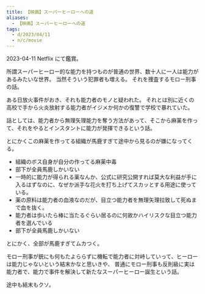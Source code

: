 ```yaml
---
title: 【映画】スーパーヒーローへの道
aliases:
  - 【映画】スーパーヒーローへの道
tags:
  - d/2023/04/11
  - n/c/movie 
---
```


2023-04-11 Netflix にて鑑賞。

所謂スーパーヒーロー的な能力を持つものが普通の世界、数十人に一人は能力があるみたいな世界。
当然そういう犯罪者も増える。
それを捜査するモロー刑事の話。

ある日放火事件がおき、それも能力者のモノと疑われた。
それとは別に近くの高校で手から火炎放射する能力者がイジメか何かの復讐で学校で暴れていた。

話としては、能力者から無理矢理能力を奪う方法があって、そこから麻薬を作って、それをやるとインスタントに能力が発揮できるという話。

とにかくこの麻薬を作ってる組織が馬鹿すぎて途中から見るのが嫌になってくる。

- 組織のボス自身が自分の作ってる麻薬中毒
- 部下が全員馬鹿しかいない
- 一時的に能力が得られる薬なんか、公式に研究公開すれば莫大な利益が手に入るはずなのに、なぜか派手な花火を打ち上げてスカッとする用途に使っている。
- 薬の原料は能力者の血液なのだが、目立つ能力者を無理矢理拉致して死ぬまで血を抜く。
- 能力者は歩いたら棒に当たるぐらい居るのに何故かハイリスクな目立つ能力者を選んでいる
- 部下が全員馬鹿しかいない

とにかく、全部が馬鹿すぎてムカつく。

モロー刑事が銃にも何もたよららずに機転で能力者に対峙していって、ヒーローは能力じゃないという結末かなと思いきや、
普通にモロー刑事も反則級に実は能力者で、能力で事件を解決して新たなスーパーヒーロー誕生という話。

途中も結末もクソ。












